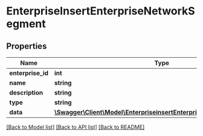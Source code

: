 # EnterpriseInsertEnterpriseNetworkSegment

## Properties
Name | Type | Description | Notes
------------ | ------------- | ------------- | -------------
**enterprise_id** | **int** |  | [optional] 
**name** | **string** |  | 
**description** | **string** |  | [optional] 
**type** | **string** |  | 
**data** | [**\Swagger\Client\Model\EnterpriseinsertEnterpriseNetworkSegmentData**](EnterpriseinsertEnterpriseNetworkSegmentData.md) |  | 

[[Back to Model list]](../README.md#documentation-for-models) [[Back to API list]](../README.md#documentation-for-api-endpoints) [[Back to README]](../README.md)


